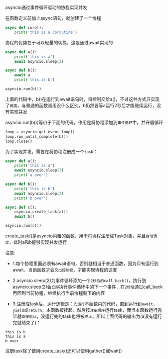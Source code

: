 asyncio通过事件循环驱动的协程实现并发

在函数定义前加上async语句，就创建了一个协程

```python
async def coro():
    print('this is a coroutine')
```

协程的优势在于可以轻量的切换，这是通过await实现的

```python
async def a():
    print('this is a')
    await asyncio.sleep(2)

async def b():
    await a
    print('this is b')

asyncio.run(b())
```

上面的代码中，b()在运行到await语句时，将控制交给a()，不过这种方式只实现了`调度`，与普通的函数调用没什么区别，b仍然要等a运行2秒后才能继续运行，没有实现并发

asyncio.run(b())等价于下面的代码，作用是将协程添加到`事件循环`中，并开启循环

```python
loop = asyncio.get_event_loop()
loop.run_until_complete(b())
loop.close()
```

为了实现并发，需要在将协程注册成一个`task`：

```python
async def a():
    print('this is a')
    await asyncio.sleep(3)
    print('a over')

async def b():
    print('this is b')
    await asyncio.sleep(2)
    print('b over')

async def c():
    asyncio.create_task(a())
    await b()

asyncio.run(c())
```

create_task()是asyncio内置的函数，用于将协程注册成Task对象，并且`自动调度`，此时a和b能够实现并发运行

注意:

- 1.每个协程里面必须有await语句，否则就相当于普通函数，因为只有运行到await，当前函数才会`交出控制权`，才能实现协程的调度

- 2.asyncio.sleep(2)为事件循环添加一个`2秒后的call_back()`，执行到asyncio.sleep(2)会`立即`执行事件循环中的下一个事件，在`2秒后`通过call_back再回到当前协程，继续执行当前协程剩下的内容

- 3.注册成task后，运行逻辑是：`先运行`本函数内的代码，直到运行到`await`、`yield`或`return`，本函数被挂起，然后按`注册顺序`运行task，而当本函数运行完毕就`直接返回`，没运行完的task也将被`终止`，所以上面代码的输出为(a没有运行完就结束了)：

```
this is b
this is a
b over
```

注册task除了使用create_task()还可以使用gather()或wait()